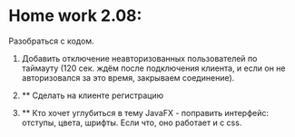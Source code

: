 # Home work 2.08:

Разобраться с кодом.

1. Добавить отключение неавторизованных пользователей по таймауту (120 сек. ждём после подключения клиента, и если он не авторизовался за это время, закрываем соединение).
   
2. ** Сделать на клиенте регистрацию
   
3. ** Кто хочет углубиться в тему JavaFX - поправить интерфейс: отступы, цвета, шрифты. Если что, оно работает и с css.


